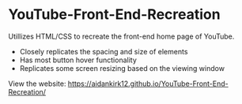 # YouTube-Front-End-Recreation

Utillizes HTML/CSS to recreate the front-end home page of YouTube.

  - Closely replicates the spacing and size of elements
  - Has most button hover functionality
  - Replicates some screen resizing based on the viewing window

View the website: https://aidankirk12.github.io/YouTube-Front-End-Recreation/
